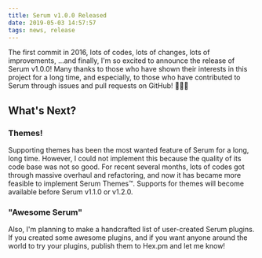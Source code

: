 ```yaml
---
title: Serum v1.0.0 Released
date: 2019-05-03 14:57:57
tags: news, release
---
```


The first commit in 2016, lots of codes, lots of changes, lots of improvements,
...and finally, I'm so excited to announce the release of Serum v1.0.0! Many
thanks to those who have shown their interests in this project for a long time,
and especially, to those who have contributed to Serum through issues and pull
requests on GitHub! 🎉🎉🎉

## What's Next?

### Themes!

Supporting themes has been the most wanted feature of Serum for a long, long
time. However, I could not implement this because the quality of its code base
was not so good. For recent several months, lots of codes got through massive
overhaul and refactoring, and now it has became more feasible to implement
Serum Themes™. Supports for themes will become available before Serum v1.1.0
or v1.2.0.

### "Awesome Serum"

Also, I'm planning to make a handcrafted list of user-created Serum plugins.
If you created some awesome plugins, and if you want anyone around the world to
try your plugins, publish them to Hex.pm and let me know!
